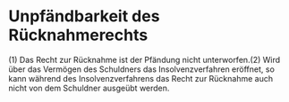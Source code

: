 # Unpfändbarkeit des Rücknahmerechts

(1) Das Recht zur Rücknahme ist der Pfändung nicht unterworfen.(2) Wird über das Vermögen des Schuldners das Insolvenzverfahren eröffnet, so kann während des Insolvenzverfahrens das Recht zur Rücknahme auch nicht von dem Schuldner ausgeübt werden. 

